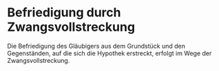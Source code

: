 # Befriedigung durch Zwangsvollstreckung

Die Befriedigung des Gläubigers aus dem Grundstück und den Gegenständen, auf die sich die Hypothek erstreckt, erfolgt im Wege der Zwangsvollstreckung.